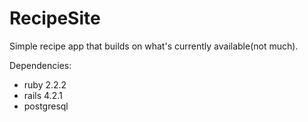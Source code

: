 RecipeSite
======

Simple recipe app that builds on what's currently available(not much).

Dependencies:
* ruby 2.2.2
* rails 4.2.1
* postgresql

